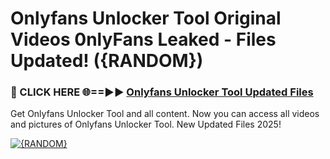# Onlyfans Unlocker Tool Original Videos 0nlyFans Leaked - Files Updated! ({RANDOM})

<h3>🔴 CLICK HERE 🌐==►► <a href="https://betterlinks.top/A2PfLJ" rel="nofollow">Onlyfans Unlocker Tool Updated Files</a></h3>

Get Onlyfans Unlocker Tool and all content. Now you can access all videos and pictures of Onlyfans Unlocker Tool. New Updated Files 2025!

[![{RANDOM}](https://i.imgur.com/ppqm5kG.gif)](https://betterlinks.top/A2PfLJ)